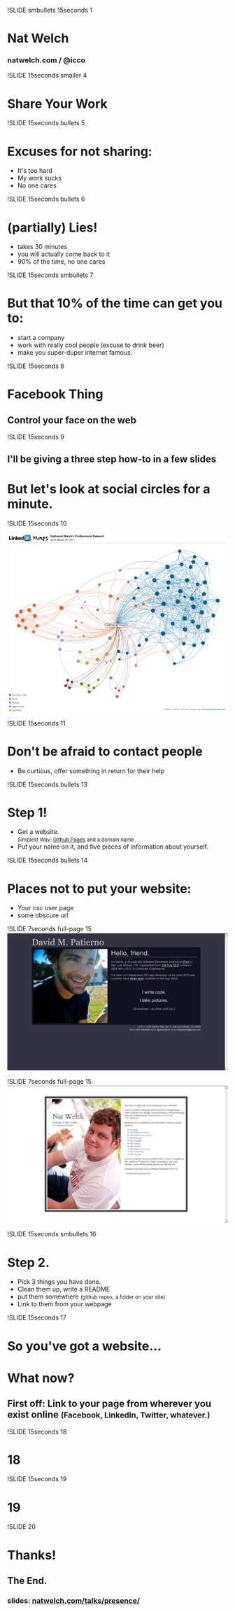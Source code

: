 !SLIDE smbullets 15seconds 1
# Nat Welch 
### natwelch.com  /  @icco

!SLIDE 15seconds smaller 4
# Share Your Work

!SLIDE 15seconds bullets 5
# Excuses for not sharing:

 * It's too hard
 * My work sucks
 * No one cares

!SLIDE 15seconds bullets 6
# (partially) Lies!

 * takes 30 minutes
 * you will actually come back to it
 * 90% of the time, no one cares

!SLIDE 15seconds smbullets 7
# But that 10% of the time can get you to:

 * start a company 
 * work with really cool people (excuse to drink beer) 
 * make you super-duper internet famous.

!SLIDE 15seconds 8
# Facebook Thing

## Control your face on the web

!SLIDE 15seconds 9

## I'll be giving a three step how-to in a few slides

# But let's look at social circles for a minute.

!SLIDE 15seconds 10

![alt text](linkedin.png)

!SLIDE 15seconds 11

# Don't be afraid to contact people

 * Be curtious, offer something in return for their help

!SLIDE 15seconds bullets 13
# Step 1!

 * Get a website. <br /><small>Simplest Way: [Github Pages][ghp] and a domain name.</small>
 * Put your name on it, and five pieces of information about yourself.

[ghp]: http://pages.github.com/

!SLIDE 15seconds bullets 14
# Places not to put your website:

 * Your csc user page
 * some obscure url

!SLIDE 7seconds full-page 15
![alt text](dmpat.png "David Patierno")

!SLIDE 7seconds full-page 15
![alt text](natw.png "Nat Welch")

!SLIDE 15seconds smbullets 16
# Step 2.

 * Pick 3 things you have done.
 * Clean them up, write a README
 * put them somewhere <small>(github repos, a folder on your site)</small>
 * Link to them from your webpage

!SLIDE 15seconds 17
# So you've got a website...

# What now?

## First off: Link to your page from wherever you exist online <small>(Facebook, LinkedIn, Twitter, whatever.)</small>

!SLIDE 15seconds 18
# 18

!SLIDE 15seconds 19
# 19

!SLIDE 20
# Thanks!
## The End.
### slides: [natwelch.com/talks/presence/](http://natwelch.com/talks/presence/)

<script>
// enable timeouts?
var nat_timeouts = false;

$(".15seconds").bind("showoff:show", function (e) {
   if (nat_timeouts) { setTimeout('nextStep()', 15000); }
});

$(".7seconds").bind("showoff:show", function (e) {
   if (nat_timeouts) { setTimeout('nextStep()', 3000); }
});
</script>
